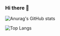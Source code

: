 ### Hi there 👋

![Anurag's GitHub stats](https://github-readme-stats.vercel.app/api?username=seohokim&show_icons=true&theme=onedark)

![Top Langs](https://github-readme-stats.vercel.app/api/top-langs/?username=seohokim&layout=compact&theme=onedark)

